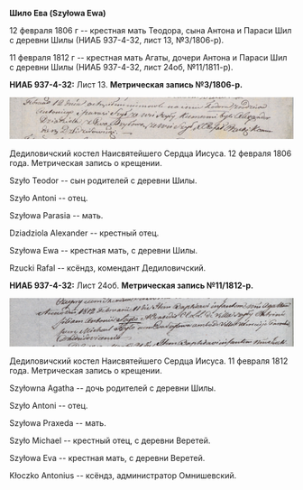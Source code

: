 **Шило Ева (Szyłowa Ewa)**

12 февраля 1806 г -- крестная мать Теодора, сына Антона и Параси Шил с
деревни Шилы (НИАБ 937-4-32, лист 13, №3/1806-р).

11 февраля 1812 г -- крестная мать Агаты, дочери Антона и Параси Шил с
деревни Шилы (НИАБ 937-4-32, лист 24об, №11/1811-р).

**НИАБ 937-4-32:** Лист 13. **Метрическая запись №3/1806-р.**

![](./media/12641ad700278929969ce9531314b78c0828293a.png)

Дедиловичский костел Наисвятейшего Сердца Иисуса. 12 февраля 1806 года.
Метрическая запись о крещении.

Szyło Teodor -- сын родителей с деревни Шилы.

Szyło Antoni -- отец.

Szyłowa Parasia -- мать.

Dziadziola Alexander -- крестный отец.

Szyłowa Ewa -- крестная мать, с деревни Шилы.

Rzucki Rafal -- ксёндз, комендант Дедиловичский.

**НИАБ 937-4-32:** Лист 24об. **Метрическая запись №11/1812-р.**

![](./media/d4c279a759af48c779b1c5137b5feafcdcf4fe2c.png)

Дедиловичский костел Наисвятейшего Сердца Иисуса. 11 февраля 1812 года.
Метрическая запись о крещении.

Szyłowna Agatha -- дочь родителей с деревни Шилы.

Szyło Antoni -- отец.

Szyłowa Praxeda -- мать.

Szyło Michael -- крестный отец, с деревни Веретей.

Szyłowa Eva -- крестная мать, с деревни Веретей.

Kłoczko Antonius -- ксёндз, администратор Омнишевский.
